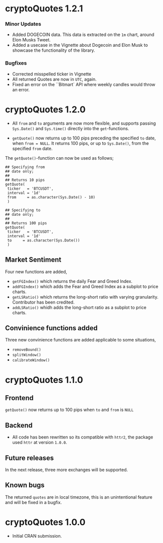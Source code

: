 # cryptoQuotes 1.2.1

### Minor Updates

* Added DOGECOIN data. This data is extracted on the `1m` chart, around Elon Musks Tweet.
* Added a usecase in the Vignette about Dogecoin and Elon Musk to showcase the functionality of the library.

### Bugfixes

* Corrected misspelled ticker in Vignette 
* All returned Quotes are now in `UTC`, again.
* Fixed an error on the ``Bitmart` API where weekly candles would throw an error.

# cryptoQuotes 1.2.0

* All `from` and `to` arguments are now more flexible, and supports passing `Sys.Date()` and `Sys.time()` directly into the `get`-functions.

* `getQuote()` now returns up to 100 pips preceding the specified `to` date, when `from = NULL`. It returns 100 pips, or up to `Sys.Date()`, from the specified `from` date.

The `getQuote()`-function can now be used as follows;

```
## Specifying from
## date only;
##
## Returns 10 pips
getQuote(
 ticker   = 'BTCUSDT',
 interval = '1d'
 from     = as.character(Sys.Date() - 10)
 )
```

```
## Specifying to
## date only;
##
## Returns 100 pips
getQuote(
 ticker   = 'BTCUSDT',
 interval = '1d'
 to     = as.character(Sys.Date())
 )
```

## Market Sentiment

Four new functions are added,

* `getFGIndex()` which returns the daily Fear and Greed Index.
* `addFGIndex()` which adds the Fear and Greed Index as a subplot to price charts.
* `getLSRatio()` which returns the long-short ratio with varying granularity. Contributor has been credited.
* `addLSRatio()` whidh adds the long-short ratio as a subplot to price charts.

## Convinience functions added

Three new convinience functions are added applicable to some situations,

* `removeBound()`
* `splitWindow()`
* `calibrateWindow()`

# cryptoQuotes 1.1.0

## Frontend

`getQuote()` now returns up to 100 pips when `to` and `from` is `NULL`

## Backend

* All code has been rewritten so its compatible with `httr2`, the package used `httr` at version `1.0.0`.

## Future releases

In the next release, three more exchanges will be supported. 

## Known bugs

The returned `quotes` are in local timezone, this is an unintentional feature and will be fixed in a bugfix.


# cryptoQuotes 1.0.0

* Initial CRAN submission.
